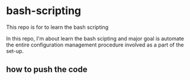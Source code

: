 # bash-scripting
This repo is for to learn the bash scripting 

In this repo, I'm about learn the bash scipting and major goal is automate the entire configuration management procedure involved as a part of the set-up.

## how to push the code

